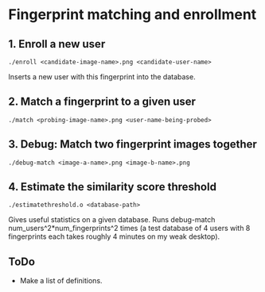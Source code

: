 # Fingerprint matching and enrollment #


## 1. Enroll a new user ##

    ./enroll <candidate-image-name>.png <candidate-user-name>

Inserts a new user with this fingerprint into the database.

## 2. Match a fingerprint to a given user ##

    ./match <probing-image-name>.png <user-name-being-probed>

## 3. Debug: Match two fingerprint images together ##

    ./debug-match <image-a-name>.png <image-b-name>.png

## 4. Estimate the similarity score threshold ##

    ./estimatethreshold.o <database-path>

Gives useful statistics on a given database. Runs debug-match num\_users^2*num\_fingerprints^2 times (a test database of 4 users with 8 fingerprints each takes roughly 4 minutes on my weak desktop).


## ToDo ##

  - Make a list of definitions.
